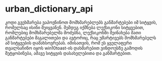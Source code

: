 # urban_dictionary_api
კოდი გვეხმარება ვაპოვნინოთ მომხმარებლებს განმარტებები იმ სიტყვის, რომელსაც ისინი შეიყვანენ. შემდეგ იქმნება ლექსიკონი სიტყვებით, რომლებიც მომხმარებელმა მოძებნა, ლექსიკონში შეინახება მათი განმარტებები მაგალითები და ავტორიც, რაც უმარტივებს მომხმარებელს ამ სიტყვების დამახსოვრებას.
იმისათვის, რომ ეს ყველაფერი თვალსაჩინო იყოს win10toast-ის დახმარებით ვინდოუსზე გამოდის შეტყობინება, ამავე სიტყვის დასახელებითა და განმარტებით.
